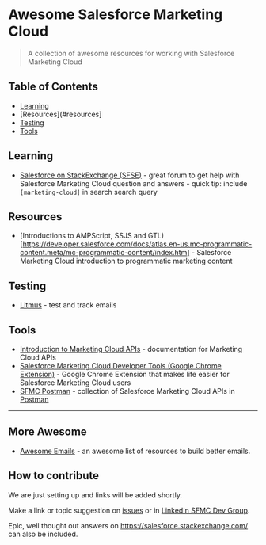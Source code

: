 # Awesome Salesforce Marketing Cloud

> A collection of awesome resources for working with Salesforce Marketing Cloud

## Table of Contents

* [Learning](#learning)
* [Resources](#resources]
* [Testing](#testing)
* [Tools](#tools)

## Learning

* [Salesforce on StackExchange (SFSE)](https://salesforce.stackexchange.com/questions/tagged/marketing-cloud) - great forum to get help with Salesforce Marketing Cloud question and answers - quick tip: include `[marketing-cloud]` in search search query

## Resources

* [Introductions to AMPScript, SSJS and GTL)[https://developer.salesforce.com/docs/atlas.en-us.mc-programmatic-content.meta/mc-programmatic-content/index.htm] - Salesforce Marketing Cloud introduction to programmatic marketing content

## Testing

* [Litmus](https://litmus.com/) - test and track emails

## Tools

* [Introduction to Marketing Cloud APIs](https://developer.salesforce.com/docs/atlas.en-us.mc-apis.meta/mc-apis/index-api.htm) - documentation for Marketing Cloud APIs
* [Salesforce Marketing Cloud Developer Tools (Google Chrome Extension)](https://markus.codes/sfmc-chrome-devtools) - Google Chrome Extension that makes life easier for Salesforce Marketing Cloud users
* [SFMC Postman](https://github.com/salesforce-marketingcloud/postman) - collection of Salesforce Marketing Cloud APIs in [Postman](https://www.getpostman.com/)

---

## More Awesome

* [Awesome Emails](https://github.com/jonathandion/awesome-emails) - an awesome list of resources to build better emails.

## How to contribute

We are just setting up and links will be added shortly.

Make a link or topic suggestion on [issues](https://github.com/sfmcdg/awesome-salesforce-marketingcloud/issues) or in [LinkedIn SFMC Dev Group](https://www.linkedin.com/groups/7059991/7059991-6308431256036134912).

Epic, well thought out answers on https://salesforce.stackexchange.com/ can also be included.


